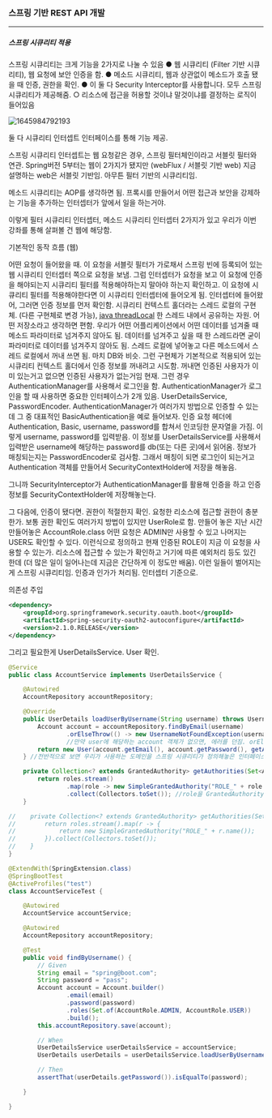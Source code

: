 <h3>스프링 기반 REST API 개발</h3>
<hr/>
<h5>스프링 시큐리티 적용</h5>

스프링 시큐리티는 크게 기능을 2가지로 나눌 수 있음
	● 웹 시큐리티 (Filter 기반 시큐리티), 웹 요청에 보안 인증을 함.
	● 메소드 시큐리티, 웹과 상관없이 메소드가 호출 됐을 때 인증, 권한을 확인.
	● 이 둘 다 Security Interceptor를 사용합니다. 모두 스프링 시큐리티가 제공해줌.
		○ 리소스에 접근을 허용할 것이냐 말것이냐를 결정하는 로직이 들어있음

![1645984792193](https://user-images.githubusercontent.com/43261300/155893966-fd4862ff-5ce2-4d60-aec4-f5f4fa2869e8.png)

둘 다 시큐리티 인터셉트 인터페이스를 통해 기능 제공.

스프링 시큐리티 인터셉트는 웹 요청같은 경우, 스프링 필터체인이라고 서블릿 필터와 연관. Spring버전 5부터는 웹이 2가지가 됐지만 (webFlux / 서블릿 기반 web) 지금 설명하는 web은 서블릿 기반임. 아무튼 필터 기반의 시큐리티임.

메소드 시큐리티는 AOP를 생각하면 됨. 프록시를 만들어서 어떤 접근과 보안을 강제하는 기능을 추가하는 인터셉터가 앞에서 일을 하는거야. 

이렇게 필터 시큐리티 인터셉터, 메소드 시큐리티 인터셉터 2가지가 있고 우리가 이번 강좌를 통해 살펴볼 건 웹에 해당함. 

기본적인 동작 흐름 (웹)

어떤 요청이 들어왔을 때. 이 요청을 서블릿 필터가 가로채서 스프링 빈에 등록되어 있는 웹 시큐리티 인터셉터 쪽으로 요청을 보냄. 그럼 인터셉터가 요청을 보고 이 요청에 인증을 해야되는지 시큐리티 필터를 적용해야하는지 말아야 하는지 확인하고. 이 요청에 시큐리티 필터를 적용해야한다면 이 시큐리티 인터셉터에 들어오게 됨. 인터셉터에 들어왔어, 그러면 인증 정보를 먼저 확인함. 시큐리티 컨텍스트 홀더라는 스레드 로컬의 구현체. (다른 구현체로 변경 가능), [java threadLocal](https://docs.oracle.com/javase/7/docs/api/java/lang/ThreadLocal.html) 한 스레드 내에서 공유하는 자원. 어떤 저장소라고 생각하면 편함. 우리가 어떤 어플리케이션에서 어떤 데이터를 넘겨줄 때 메소드 파라미터로 넘겨주지 않아도 됨. 데이터를 넘겨주고 싶을 때 한 스레드라면 굳이 파라미터로 데이터를 넘겨주지 않아도 됨. 스레드 로컬에 넣어놓고 다른 메소드에서 스레드 로컬에서 꺼내 쓰면 됨. 마치 DB와 비슷. 그런 구현체가 기본적으로 적용되어 있는 시큐리티 컨텍스트 홀더에서 인증 정보를 꺼내려고 시도함. 꺼내면 인증된 사용자가 이미 있는거고 없으면 인증된 사용자가 없는거임 현재. 그런 경우 AuthenticationManager를 사용해서 로그인을 함. AuthenticationManager가 로그인을 할 때 사용하면 중요한 인터페이스가 2개 있음. UserDetailsService, PasswordEncoder. AuthenticationManager가 여러가지 방법으로 인증할 수 있는데 그 중 대표적인 BasicAuthentication을 예로 들어보자. 인증 요청 헤더에  Authentication, Basic, username, password를 합쳐서 인코딩한 문자열을 가짐. 이렇게 username, password를 입력받음. 이 정보를 UserDetailsService를 사용해서 입력받은 username에 해당하는 password를 db(또는 다른 곳)에서 읽어옴. 정보가 매칭되는지는 PasswordEncoder로 검사함. 그래서 매칭이 되면 로그인이 되는거고 Authentication 객체를 만들어서 SecurityContextHolder에 저장을 해놓음. 

그니까 SecurityInterceptor가 AuthenticationManager를 활용해 인증을 하고 인증정보를 SecurityContextHolder에 저장해놓는다.

그 다음에, 인증이 됐다면. 권한이 적절한지 확인. 요청한 리소스에 접근할 권한이 충분한가. 보통 권한 확인도 여러가지 방법이 있지만 UserRole로 함. 만들어 놓은 지난 시간 만들어놓은 AccountRole.class 어떤 요청은 ADMIN만 사용할 수 있고 나머지는 USER도 확인할 수 있다. 이런식으로 정의하고 현재 인증된 ROLE이 지금 이 요청을 사용할 수 있는가. 리소스에 접근할 수 있는가 확인하고 거기에 따른 예외처리 등도 있긴 한데 (더 많은 일이 일어나는데 지금은 간단하게 이 정도만 배움). 이런 일들이 벌어지는게 스프링 시큐리티임. 인증과 인가가 처리됨. 인터셉터 기준으로.

의존성 주입

```xml
<dependency>
    <groupId>org.springframework.security.oauth.boot</groupId>
    <artifactId>spring-security-oauth2-autoconfigure</artifactId>
    <version>2.1.0.RELEASE</version>
</dependency>
```

그리고 필요한게 UserDetailsService. User 확인.

```java
@Service
public class AccountService implements UserDetailsService {

    @Autowired
    AccountRepository accountRepository;

    @Override
    public UserDetails loadUserByUsername(String username) throws UsernameNotFoundException {
        Account account = accountRepository.findByEmail(username)
                .orElseThrow(() -> new UsernameNotFoundException(username));
                //만약 user에 해당하는 account 객체가 없으면, 에러를 던짐. orElseThrow.
        return new User(account.getEmail(), account.getPassword(), getAuthorities(account.getRoles()));
    } //전반적으로 보면 우리가 사용하는 도메인을 스프링 시큐리티가 정의해놓은 인터페이스로 변환하는 작업.

    private Collection<? extends GrantedAuthority> getAuthorities(Set<AccountRole> roles) {
        return roles.stream()
                .map(role -> new SimpleGrantedAuthority("ROLE_" + role.name()))
                .collect(Collectors.toSet()); //role을 GrantedAuthority로 변경
    }

//    private Collection<? extends GrantedAuthority> getAuthorities(Set<AccountRole> roles) {
//        return roles.stream().map(r -> {
//            return new SimpleGrantedAuthority("ROLE_" + r.name());
//        }).collect(Collectors.toSet());
//    }
}
```

```java
@ExtendWith(SpringExtension.class)
@SpringBootTest
@ActiveProfiles("test")
class AccountServiceTest {

    @Autowired
    AccountService accountService;

    @Autowired
    AccountRepository accountRepository;

    @Test
    public void findByUsername() {
        // Given
        String email = "spring@boot.com";
        String password = "pass";
        Account account = Account.builder()
                .email(email)
                .password(password)
                .roles(Set.of(AccountRole.ADMIN, AccountRole.USER))
                .build();
        this.accountRepository.save(account);

        // When
        UserDetailsService userDetailsService = accountService;
        UserDetails userDetails = userDetailsService.loadUserByUsername(email);

        // Then
        assertThat(userDetails.getPassword()).isEqualTo(password);

    }

}
```

